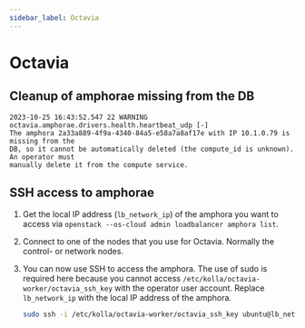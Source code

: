 ```yaml
---
sidebar_label: Octavia
---
```


# Octavia

## Cleanup of amphorae missing from the DB

```none title="/var/log/kolla/octavia/octavia-health-manager.log"
2023-10-25 16:43:52.547 22 WARNING octavia.amphorae.drivers.health.heartbeat_udp [-]
The amphora 2a33a889-4f9a-4340-84a5-e58a7a8af17e with IP 10.1.0.79 is missing from the
DB, so it cannot be automatically deleted (the compute_id is unknown). An operator must
manually delete it from the compute service.
```

## SSH access to amphorae

1. Get the local IP address (`lb_network_ip`) of the amphora you want to access via
   `openstack --os-cloud admin loadbalancer amphora list`.

2. Connect to one of the nodes that you use for Octavia. Normally the control-
   or network nodes.

3. You can now use SSH to access the amphora. The use of sudo is required here because
   you cannot access `/etc/kolla/octavia-worker/octavia_ssh_key` with the operator user
   account. Replace `lb_network_ip` with the local IP address of the amphora.

   ```bash
   sudo ssh -i /etc/kolla/octavia-worker/octavia_ssh_key ubuntu@lb_network_ip
   ```
